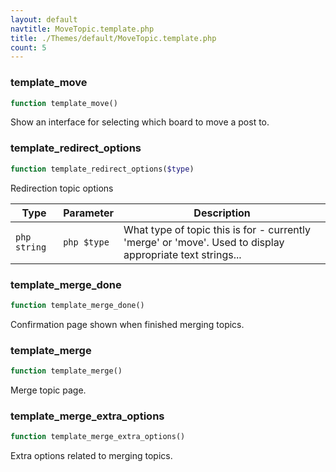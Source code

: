 ```yaml
---
layout: default
navtitle: MoveTopic.template.php
title: ./Themes/default/MoveTopic.template.php
count: 5
---
```


### template_move

```php
function template_move()
```
Show an interface for selecting which board to move a post to.



### template_redirect_options

```php
function template_redirect_options($type)
```
Redirection topic options



Type|Parameter|Description
---|---|---
```php string```|```php $type```|What type of topic this is for - currently 'merge' or 'move'. Used to display appropriate text strings...

### template_merge_done

```php
function template_merge_done()
```
Confirmation page shown when finished merging topics.



### template_merge

```php
function template_merge()
```
Merge topic page.



### template_merge_extra_options

```php
function template_merge_extra_options()
```
Extra options related to merging topics.



